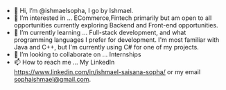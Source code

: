 - 👋 Hi, I’m @ishmaelsopha, I go by Ishmael.
- 👀 I’m interested in ... ECommerce,Fintech primarily but am open to all opportunities currently exploring Backend and Front-end opportunities.
- 🌱 I’m currently learning ... Full-stack development, and what programming languages I prefer for development. I'm most familiar with Java and C++, but I'm currently using C# for one of my projects.
- 💞️ I’m looking to collaborate on ... Internships
- 📫 How to reach me ... My LinkedIn https://www.linkedin.com/in/ishmael-saisana-sopha/ or my email sophaishmael@gmail.com.

<!---
ishmaelsopha/ishmaelsopha is a ✨ special ✨ repository because its `README.md` (this file) appears on your GitHub profile.
You can click the Preview link to take a look at your changes.
--->
